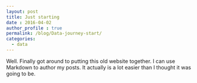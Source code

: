 ```yaml
---
layout: post
title: Just starting
date : 2016-04-02
author_profile : true
permalink: /blog/Data-journey-start/
categories:
  - data
---
```

Well. Finally got around to putting this old website together.  I can use Markdown to author my posts. It actually is a lot easier than I thought it was going to be.
